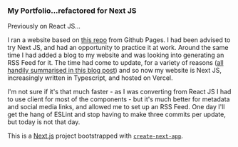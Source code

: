 ### My Portfolio...refactored for Next JS

Previously on React JS...

I ran a website based on [this repo](https://github.com/aagb1884/portfolio) from Github Pages. I had been advised to try Next JS, and had an opportunity to practice it at work. Around the same time I had added a blog to my website and was looking into generating an RSS Feed for it. The time had come to update, for a variety of reasons ([all handily summarised in this blog post](https://andrewblair.co.uk/blog/converting-this-website-from-react-to-next-js)) and so now my website is Next JS, increasingly written in Typescript, and hosted on Vercel.

I'm not sure if it's that much faster - as I was converting from React JS I had to use client for most of the components - but it's much better for metadata and social media links, and allowed me to set up an RSS Feed. One day I'll get the hang of ESLint and stop having to make three commits per update, but today is not that day.

This is a [Next.js](https://nextjs.org) project bootstrapped with [`create-next-app`](https://nextjs.org/docs/app/api-reference/cli/create-next-app).

